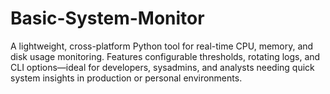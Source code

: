 # Basic-System-Monitor
A lightweight, cross-platform Python tool for real-time CPU, memory, and disk usage monitoring. Features configurable thresholds, rotating logs, and CLI options—ideal for developers, sysadmins, and analysts needing quick system insights in production or personal environments.

